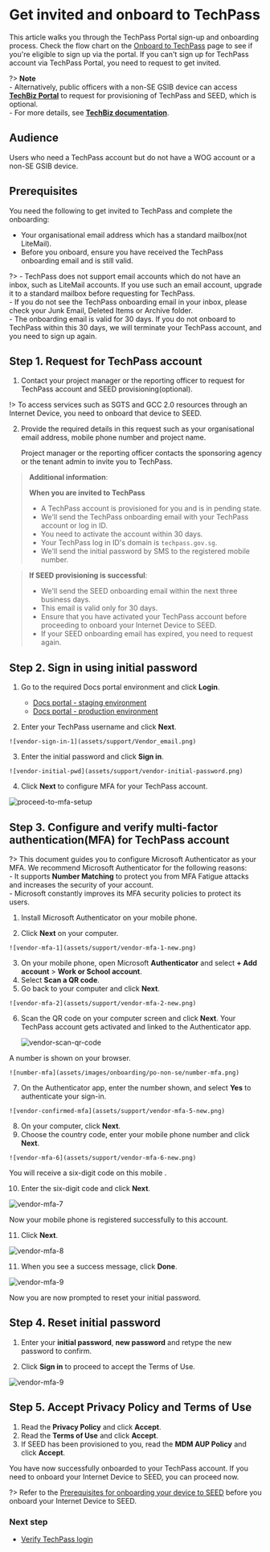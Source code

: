 # Get invited and onboard to TechPass

This article walks you through the TechPass Portal sign-up and onboarding process. Check the flow chart on the [Onboard to TechPass](onboard-to-techpass) page to see if you're eligible to sign up via the portal. If you can't sign up for TechPass account via TechPass Portal, you need to request to get invited.

?> **Note**<br>- Alternatively, public officers with a non-SE GSIB device can access [**TechBiz Portal**](https://portal.techbiz.suite.gov.sg) to request for provisioning of TechPass and SEED, which is optional. <br>- For more details, see [**TechBiz documentation**](https://docs.developer.tech.gov.sg/docs/techbiz-documentation/).


## Audience

Users who need a TechPass account but do not have a WOG account or a non-SE GSIB device.

## Prerequisites

You need the following to get invited to TechPass and complete the onboarding:

- Your organisational email address which has a standard mailbox(not LiteMail).  
- Before you onboard, ensure you have received the TechPass onboarding email and is still valid.


?> - TechPass does not support email accounts which do not have an inbox, such as LiteMail accounts. If you use such an email account, upgrade it to a standard mailbox before requesting for TechPass.<br>- If you do not see the TechPass onboarding email in your inbox, please check your Junk Email, Deleted Items or Archive folder.<br>- The onboarding email is valid for 30 days. If you do not onboard to TechPass within this 30 days, we will terminate your TechPass account, and you need to sign up again.


## Step 1. Request for TechPass account

1. Contact your project manager or the reporting officer to request for TechPass account and SEED provisioning(optional).

!> To access services such as SGTS and GCC 2.0 resources through an Internet Device, you need to onboard that device to SEED.

2. Provide the required details in this request such as your organisational email address, mobile phone number and project name.

   Project manager or the reporting officer contacts the sponsoring agency or the tenant admin to invite you to TechPass.

> **Additional information**:
  >
  > **When you are invited to TechPass**
  >- A TechPass account is provisioned for you and is in pending state.
  >- We'll send the TechPass onboarding email with your TechPass account or log in ID. 
  >- You need to activate the account within 30 days. 
  >- Your TechPass log in ID's domain is ```techpass.gov.sg```.
  >- We'll send the initial password by SMS to the registered mobile number.
  
  >
  > **If SEED provisioning is successful**:
  >
  >- We'll send the SEED onboarding email within the next three business days.
  >- This email is valid only for 30 days.
  >- Ensure that you have activated your TechPass account before proceeding to onboard your Internet Device to SEED.
  >- If your SEED onboarding email has expired, you need to request again.
 
## Step 2. Sign in using initial password

 1. Go to the required Docs portal environment and click **Login**.

    - [Docs portal - staging environment](https://stg.docs.developer.tech.gov.sg/)
    - [Docs portal - production environment](https://docs.developer.tech.gov.sg/)

  2. Enter your TechPass username and click **Next**.

    ![vendor-sign-in-1](assets/support/Vendor_email.png)

  3. Enter the initial password and click **Sign in**.

    ![vendor-initial-pwd](assets/support/vendor-initial-password.png)

  4. Click **Next** to configure MFA for your TechPass account. 

   ![proceed-to-mfa-setup](assets/support/more-info-required.png ':size=500')

  
## Step 3. Configure and verify multi-factor authentication(MFA) for TechPass account

  ?> This document guides you to configure Microsoft Authenticator as your MFA. We recommend Microsoft Authenticator for the following reasons:<br>- It supports **Number Matching** to protect you from MFA Fatigue attacks and increases the security of your account.<br>- Microsoft constantly improves its MFA security policies to protect its users.


  1. Install Microsoft Authenticator on your mobile phone.

  2. Click **Next** on your computer. 

    ![vendor-mfa-1](assets/support/vendor-mfa-1-new.png)

  3. On your mobile phone, open Microsoft **Authenticator** and select **+ Add account** > **Work or School account**.
  4. Select **Scan a QR code**.
  5. Go back to your computer and click **Next**.

    ![vendor-mfa-2](assets/support/vendor-mfa-2-new.png)

  6. Scan the QR code on your computer screen and click **Next**. Your TechPass account gets activated and linked to the Authenticator app.

     ![vendor-scan-qr-code](assets/support/vendor-mfa-3-new.png)

   A number is shown on your browser.
   
    ![number-mfa](assets/images/onboarding/po-non-se/number-mfa.png)

  7. On the Authenticator app, enter the number shown, and select **Yes** to authenticate your sign-in. 
   
    ![vendor-confirmed-mfa](assets/support/vendor-mfa-5-new.png)

  8. On your computer, click **Next**.
  9. Choose the country code, enter your mobile phone number and click **Next**.
  
    ![vendor-mfa-6](assets/support/vendor-mfa-6-new.png)

  You will receive a six-digit code on this mobile . 

  10. Enter the six-digit code and click **Next**.

  ![vendor-mfa-7](assets/support/vendor-mfa-7-new.png)

  Now your mobile phone is registered successfully to this account.

  11. Click **Next**.

  ![vendor-mfa-8](assets/support/vendor-mfa-8-new.png)

  11. When you see a success message, click **Done**.

  ![vendor-mfa-9](assets/support/vendor-mfa-9-new.png)

  Now you are now prompted to reset your initial password.


## Step 4. Reset initial password

 1. Enter your **initial password**, **new password** and retype the new password to confirm.

  2. Click **Sign in** to proceed to accept the Terms of Use.

  ![vendor-mfa-9](assets/support/vendor-update-initial-password.png)


## Step 5. Accept Privacy Policy and Terms of Use



  1. Read the **Privacy Policy** and click **Accept**.
  2. Read the **Terms of Use** and click **Accept**.
  3. If SEED has been provisioned to you, read the **MDM AUP Policy** and click **Accept**.

  You have now successfully onboarded to your TechPass account. If you need to onboard your Internet Device to SEED, you can proceed now.

?> Refer to the [Prerequisites for onboarding your device to SEED](https://docs.developer.tech.gov.sg/docs/security-suite-for-engineering-endpoint-devices/#/prerequisites-for-onboarding) before you onboard your Internet Device to SEED.



### Next step

- [Verify TechPass login](log-in-with-techpass#log-in-to-a-service-using-your-techpass-account)


